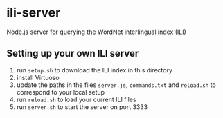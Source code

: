 # ili-server
Node.js server for querying the WordNet interlingual index (ILI)

## Setting up your own ILI server

1. run `setup.sh` to download the ILI index in this directory
2. install Virtuoso
3. update the paths in the files `server.js`, `commands.txt` and `reload.sh` to correspond to your local setup
4. run `reload.sh` to load your current ILI files
5. run `server.sh` to start the server on port 3333
